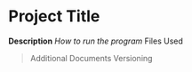 # Project Title
**Description**
*How to run the program*
Files Used
> Additional Documents
> Versioning 

